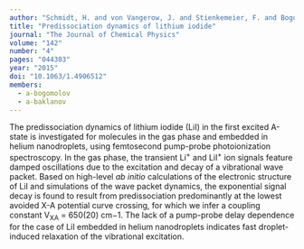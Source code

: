 ```yaml
---
author: "Schmidt, H. and von Vangerow, J. and Stienkemeier, F. and Bogomolov, A. S. and Baklanov, A. V. and Reich, D. M. and Skomorowski, W. and Koch, C. P. and Mudrich, M."
title: "Predissociation dynamics of lithium iodide"
journal: "The Journal of Chemical Physics"
volume: "142"
number: "4"
pages: "044303"
year: "2015"
doi: "10.1063/1.4906512"
members: 
  - a-bogomolov
  - a-baklanov
---
```

The predissociation dynamics of lithium iodide (LiI) in the first excited A-state is investigated 
for molecules in the gas phase and embedded in helium nanodroplets, using femtosecond pump-probe 
photoionization spectroscopy. In the gas phase, the transient Li<sup>+</sup> and LiI<sup>+</sup> ion signals feature 
damped oscillations due to the excitation and decay of a vibrational wave packet. Based on high-level <i>ab initio</i> 
calculations of the electronic structure of LiI and simulations of the wave packet dynamics, 
the exponential signal decay is found to result from predissociation predominantly at the lowest 
avoided X-A potential curve crossing, for which we infer a coupling constant V<sub>XA</sub> = 650(20) cm−1. The 
lack of a pump-probe delay dependence for the case of LiI embedded in helium nanodroplets indicates fast 
droplet-induced relaxation of the vibrational excitation.

